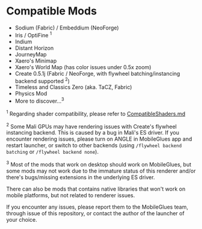 <!-- markdownlint-disable MD033 -->

# Compatible Mods

- Sodium (Fabric) / Embeddium (NeoForge)
- Iris / OptiFine <sup>1</sup>
- Indium
- Distant Horizon
- JourneyMap
- Xaero's Minimap
- Xaero's World Map (has color issues under 0.5x zoom)
- Create 0.5.1j (Fabric / NeoForge, with flywheel batching/instancing backend supported <sup>2</sup>)
- Timeless and Classics Zero (aka. TaCZ, Fabric)
- Physics Mod
- More to discover...<sup>3</sup>

<sup>1</sup> Regarding shader compatibility, please refer to [CompatibleShaders.md](https://github.com/Swung0x48/MobileGlues-release/blob/main/CompatibleShaders.md)

<sup>2</sup> Some Mali GPUs may have rendering issues with Create's flywheel instancing backend. This is caused by a bug in Mali's ES driver. If you encounter rendering issues, please turn on ANGLE in MobileGlues app and restart launcher, or switch to other backends (using `/flywheel backend batching` or `/flywheel backend none`).

<sup>3</sup> Most of the mods that work on desktop should work on MobileGlues, but some mods may not work due to the immature status of this renderer and/or there's bugs/missing extensions in the underlying ES driver.

There can also be mods that contains native libraries that won't work on mobile platforms, but not related to renderer issues.

If you encounter any issues, please report them to the MobileGlues team, through issue of this repository, or contact the author of the launcher of your choice.
